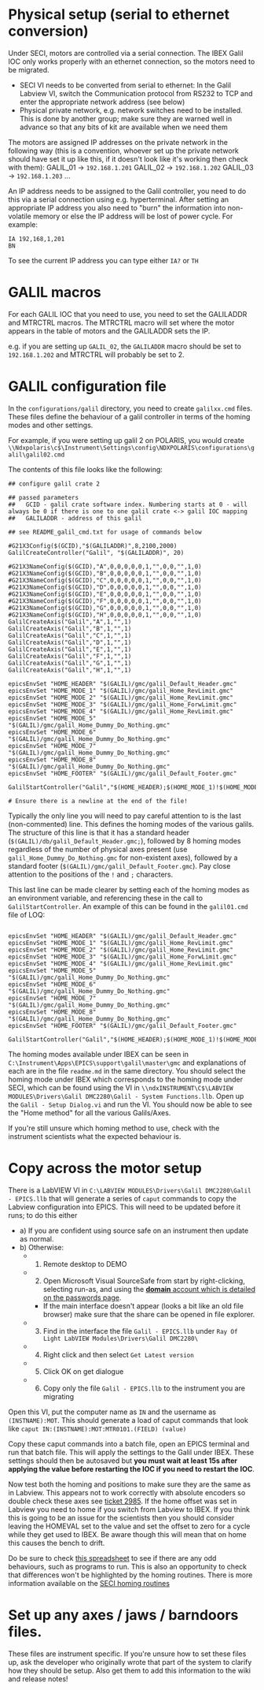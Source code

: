 # Physical setup (serial to ethernet conversion)

Under SECI, motors are controlled via a serial connection. The IBEX Galil IOC only works properly with an ethernet connection, so the motors need to be migrated.

- SECI VI needs to be converted from serial to ethernet: In the Galil Labview VI, switch the Communication protocol from RS232 to TCP and enter the appropriate network address (see below)
- Physical private network, e.g. network switches need to be installed. This is done by another group; make sure they are warned well in advance so that any bits of kit are available when we need them

The motors are assigned IP addresses on the private network in the following way (this is a convention, whoever set up the private network should have set it up like this, if it doesn't look like it's working then check with them):
GALIL_01 -> `192.168.1.201`
GALIL_02 -> `192.168.1.202`
GALIL_03 -> `192.168.1.203`
...

An IP address needs to be assigned to the Galil controller, you need to do this via a serial connection using e.g. hyperterminal. After setting an appropriate IP address you also need to "burn" the information into non-volatile memory or else the IP address will be lost of power cycle. For example:
```
IA 192,168,1,201
BN    
```
To see the current IP address you can type either    `IA?`    or    `TH`

# GALIL macros

For each GALIL IOC that you need to use, you need to set the GALILADDR and MTRCTRL macros. The MTRCTRL macro will set where the motor appears in the table of motors and the GALILADDR sets the IP.

e.g. if you are setting up `GALIL_02`, the `GALILADDR` macro should be set to `192.168.1.202` and MTRCTRL will probably be set to 2.

# GALIL configuration file

In the `configurations/galil` directory, you need to create `galilxx.cmd` files. These files define the behaviour of a galil controller in terms of the homing modes and other settings.

For example, if you were setting up galil 2 on POLARIS, you would create `\\Ndxpolaris\c$\Instrument\Settings\config\NDXPOLARIS\configurations\galil\galil02.cmd`

The contents of this file looks like the following:

```
## configure galil crate 2 

## passed parameters
##   GCID - galil crate software index. Numbering starts at 0 - will always be 0 if there is one to one galil crate <-> galil IOC mapping  
##   GALILADDR - address of this galil

## see README_galil_cmd.txt for usage of commands below

#G21X3Config($(GCID),"$(GALILADDR)",8,2100,2000) 
GalilCreateController("Galil", "$(GALILADDR)", 20)

#G21X3NameConfig($(GCID),"A",0,0,0,0,0,1,"",0,0,"",1,0)
#G21X3NameConfig($(GCID),"B",0,0,0,0,0,1,"",0,0,"",1,0)
#G21X3NameConfig($(GCID),"C",0,0,0,0,0,1,"",0,0,"",1,0)
#G21X3NameConfig($(GCID),"D",0,0,0,0,0,1,"",0,0,"",1,0)
#G21X3NameConfig($(GCID),"E",0,0,0,0,0,1,"",0,0,"",1,0)
#G21X3NameConfig($(GCID),"F",0,0,0,0,0,1,"",0,0,"",1,0)
#G21X3NameConfig($(GCID),"G",0,0,0,0,0,1,"",0,0,"",1,0)
#G21X3NameConfig($(GCID),"H",0,0,0,0,0,1,"",0,0,"",1,0)
GalilCreateAxis("Galil","A",1,"",1)
GalilCreateAxis("Galil","B",1,"",1)
GalilCreateAxis("Galil","C",1,"",1)
GalilCreateAxis("Galil","D",1,"",1)
GalilCreateAxis("Galil","E",1,"",1)
GalilCreateAxis("Galil","F",1,"",1)
GalilCreateAxis("Galil","G",1,"",1)
GalilCreateAxis("Galil","H",1,"",1)

epicsEnvSet "HOME_HEADER" "$(GALIL)/gmc/galil_Default_Header.gmc"
epicsEnvSet "HOME_MODE_1" "$(GALIL)/gmc/galil_Home_RevLimit.gmc"
epicsEnvSet "HOME_MODE_2" "$(GALIL)/gmc/galil_Home_RevLimit.gmc"
epicsEnvSet "HOME_MODE_3" "$(GALIL)/gmc/galil_Home_ForwLimit.gmc"
epicsEnvSet "HOME_MODE_4" "$(GALIL)/gmc/galil_Home_RevLimit.gmc"
epicsEnvSet "HOME_MODE_5" "$(GALIL)/gmc/galil_Home_Dummy_Do_Nothing.gmc"
epicsEnvSet "HOME_MODE_6" "$(GALIL)/gmc/galil_Home_Dummy_Do_Nothing.gmc"
epicsEnvSet "HOME_MODE_7" "$(GALIL)/gmc/galil_Home_Dummy_Do_Nothing.gmc"
epicsEnvSet "HOME_MODE_8" "$(GALIL)/gmc/galil_Home_Dummy_Do_Nothing.gmc"
epicsEnvSet "HOME_FOOTER" "$(GALIL)/gmc/galil_Default_Footer.gmc"

GalilStartController("Galil","$(HOME_HEADER);$(HOME_MODE_1)!$(HOME_MODE_2)!$(HOME_MODE_3)!$(HOME_MODE_4)!$(HOME_MODE_5)!$(HOME_MODE_6)!$(HOME_MODE_7)!$(HOME_MODE_8);$(HOME_FOOTER)",0,0,3)

# Ensure there is a newline at the end of the file!

```

Typically the only line you will need to pay careful attention to is the last (non-commented) line. This defines the homing modes of the various galils. The structure of this line is that it has a standard header (`$(GALIL)/db/galil_Default_Header.gmc;`), followed by 8 homing modes regardless of the number of physical axes present (use `galil_Home_Dummy_Do_Nothing.gmc` for non-existent axes), followed by a standard footer (`$(GALIL)/gmc/galil_Default_Footer.gmc`).  Pay close attention to the positions of the `!` and `;` characters.

This last line can be made clearer by setting each of the homing modes as an environment variable, and referencing these in the call to `GalilStartController`. An example of this can be found in the `galil01.cmd` file of LOQ:

```

epicsEnvSet "HOME_HEADER" "$(GALIL)/gmc/galil_Default_Header.gmc"
epicsEnvSet "HOME_MODE_1" "$(GALIL)/gmc/galil_Home_RevLimit.gmc"
epicsEnvSet "HOME_MODE_2" "$(GALIL)/gmc/galil_Home_RevLimit.gmc"
epicsEnvSet "HOME_MODE_3" "$(GALIL)/gmc/galil_Home_ForwLimit.gmc"
epicsEnvSet "HOME_MODE_4" "$(GALIL)/gmc/galil_Home_RevLimit.gmc"
epicsEnvSet "HOME_MODE_5" "$(GALIL)/gmc/galil_Home_Dummy_Do_Nothing.gmc"
epicsEnvSet "HOME_MODE_6" "$(GALIL)/gmc/galil_Home_Dummy_Do_Nothing.gmc"
epicsEnvSet "HOME_MODE_7" "$(GALIL)/gmc/galil_Home_Dummy_Do_Nothing.gmc"
epicsEnvSet "HOME_MODE_8" "$(GALIL)/gmc/galil_Home_Dummy_Do_Nothing.gmc"
epicsEnvSet "HOME_FOOTER" "$(GALIL)/gmc/galil_Default_Footer.gmc"

GalilStartController("Galil","$(HOME_HEADER);$(HOME_MODE_1)!$(HOME_MODE_2)!$(HOME_MODE_3)!$(HOME_MODE_4)!$(HOME_MODE_5)!$(HOME_MODE_6)!$(HOME_MODE_7)!$(HOME_MODE_8);$(HOME_FOOTER)",0,0,3)

```

The homing modes available under IBEX can be seen in `C:\Instrument\Apps\EPICS\support\galil\master\gmc` and explanations of each are in the file `readme.md` in the same directory. You should select the homing mode under IBEX which corresponds to the homing mode under SECI, which can be found using the VI in `\\ndxINSTRUMENT\C$\LABVIEW MODULES\Drivers\Galil DMC2280\Galil - System Functions.llb`. Open up the `Galil - Setup Dialog.vi` and run the VI. You should now be able to see the "Home method" for all the various Galils/Axes. 

If you're still unsure which homing method to use, check with the instrument scientists what the expected behaviour is.

# Copy across the motor setup

There is a LabVIEW VI in `C:\LABVIEW MODULES\Drivers\Galil DMC2280\Galil - EPICS.llb` that will generate a series of `caput` commands to copy the Labview configuration into EPICS. This will need to be updated before it runs; to do this either

- a) If you are confident using source safe on an instrument then update as normal.
- b) Otherwise:
    - 1. Remote desktop to DEMO
    - 2. Open Microsoft Visual SourceSafe from start by right-clicking, selecting run-as, and using the [**domain** account which is detailed on the passwords page](http://www.facilities.rl.ac.uk/isis/computing/instruments/Lists/Access/AllItems.aspx).
        - If the main interface doesn't appear (looks a bit like an old file browser) make sure that the share can be opened in file explorer.
    - 3. Find in the interface the file `Galil - EPICS.llb` under `Ray Of Light LabVIEW Modules\Drivers\Galil DMC2280\`
    - 4. Right click and then select `Get Latest version`
    - 5. Click OK on get dialogue
    - 6. Copy only the file `Galil - EPICS.llb` to the instrument you are migrating

Open this VI, put the computer name as `IN` and the username as `(INSTNAME):MOT`. This should generate a load of caput commands that look like `caput IN:(INSTNAME):MOT:MTR0101.(FIELD) (value)`

Copy these caput commands into a batch file, open an EPICS terminal and run that batch file. This will apply the settings to the Galil under IBEX. These settings should then be autosaved but **you must wait at least 15s after applying the value before restarting the IOC if you need to restart the IOC**.

Now test both the homing and positions to make sure they are the same as in Labview. This appears not to work correctly with absolute encoders so double check these axes see [ticket 2985](https://github.com/ISISComputingGroup/IBEX/issues/2985). If the home offset was set in Labview you need to home if you switch from Labview to IBEX. If you think this is going to be an issue for the scientists then you should consider leaving the HOMEVAL set to the value and set the offset to zero for a cycle while they get used to IBEX. Be aware though this will mean that on home this causes the bench to drift.

Do be sure to check [this spreadsheet](http://www.facilities.rl.ac.uk/isis/computing/ICPdiscussions/galil%20gotchas.xlsx) to see if there are any odd behaviours, such as programs to run. This is also an opportunity to check that differences won't be highlighted by the homing routines. There is more information available on the [SECI homing routines](Homing-Galils-under-SECI)

# Set up any axes / jaws / barndoors files.

These files are instrument specific. If you're unsure how to set these files up, ask the developer who originally wrote that part of the system to clarify how they should be setup. Also get them to add this information to the wiki and release notes!

